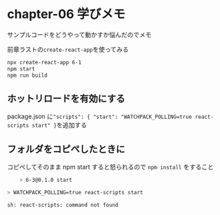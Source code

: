 # chapter-06 学びメモ

サンプルコードをどうやって動かすか悩んだのでメモ

前章ラストの`create-react-app`を使ってみる

```bash
npx create-react-app 6-1
npm start
npm run build
```

## ホットリロードを有効にする

package.json に`"scripts": { "start": "WATCHPACK_POLLING=true react-scripts start" }`を追加する

## フォルダをコピペしたときに

コピペしてそのまま npm start すると怒られるので
`npm install` をすること

```bash
    > 6-3@0.1.0 start

> WATCHPACK_POLLING=true react-scripts start

sh: react-scripts: command not found

```
